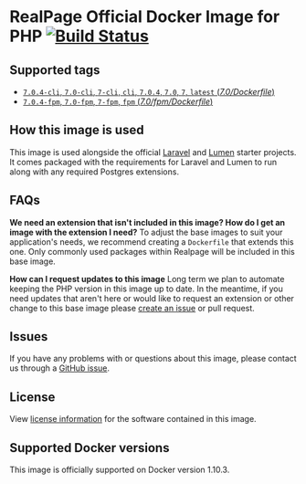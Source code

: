# RealPage Official Docker Image for PHP [![Build Status](https://travis-ci.org/Realpage/php.svg?branch=master)](https://travis-ci.org/Realpage/php)


## Supported tags
- [`7.0.4-cli`, `7.0-cli`, `7-cli`, `cli`, `7.0.4`, `7.0`, `7`, `latest` (*7.0/Dockerfile*)](https://hub.docker.com/r/realpage/php/)
- [`7.0.4-fpm`, `7.0-fpm`, `7-fpm`, `fpm` (*7.0/fpm/Dockerfile*)](https://hub.docker.com/r/realpage/php/)

## How this image is used
This image is used alongside the official [Laravel](https://github.com/RealPage/laravel.git) and [Lumen](https://github.com/RealPage/lumen.git) starter projects. It comes packaged with the requirements for Laravel and Lumen to run along with any required Postgres extensions.

## FAQs
**We need an extension that isn't included in this image? How do I get an image with the extension I need?**
To adjust the base images to suit your application's needs, we recommend creating a `Dockerfile` that extends this one.  Only commonly used packages within Realpage will be included in this base image.

**How can I request updates to this image**
Long term we plan to automate keeping the PHP version in this image up to date.  In the meantime, if you need updates that aren't here or would like to request an extension or other change to this base image please [create an issue](https://github.com/Realpage/php/issues/new) or pull request.

## Issues
If you have any problems with or questions about this image, please contact us through a [GitHub issue](https://github.com/realpage/php/issues).

## License
View [license information](http://php.net/license/) for the software contained in this image.

## Supported Docker versions
This image is officially supported on Docker version 1.10.3.
